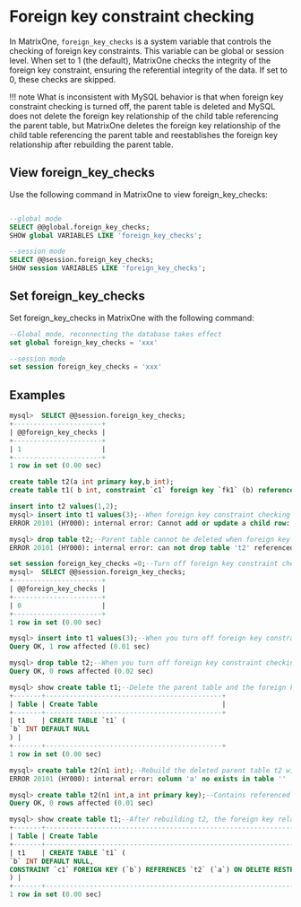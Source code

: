 # Foreign key constraint checking

In MatrixOne, `foreign_key_checks` is a system variable that controls the checking of foreign key constraints. This variable can be global or session level. When set to 1 (the default), MatrixOne checks the integrity of the foreign key constraint, ensuring the referential integrity of the data. If set to 0, these checks are skipped.

!!! note
    What is inconsistent with MySQL behavior is that when foreign key constraint checking is turned off, the parent table is deleted and MySQL does not delete the foreign key relationship of the child table referencing the parent table, but MatrixOne deletes the foreign key relationship of the child table referencing the parent table and reestablishes the foreign key relationship after rebuilding the parent table.

## View foreign_key_checks

Use the following command in MatrixOne to view foreign_key_checks:

```sql

--global mode
SELECT @@global.foreign_key_checks;
SHOW global VARIABLES LIKE 'foreign_key_checks';

--session mode
SELECT @@session.foreign_key_checks;
SHOW session VARIABLES LIKE 'foreign_key_checks';
```

## Set foreign_key_checks

Set foreign_key_checks in MatrixOne with the following command:

```sql
--Global mode, reconnecting the database takes effect
set global foreign_key_checks = 'xxx' 

--session mode
set session foreign_key_checks = 'xxx'
```

## Examples

```sql
mysql>  SELECT @@session.foreign_key_checks;
+----------------------+
| @@foreign_key_checks |
+----------------------+
| 1                    |
+----------------------+
1 row in set (0.00 sec)

create table t2(a int primary key,b int);
create table t1( b int, constraint `c1` foreign key `fk1` (b) references t2(a));

insert into t2 values(1,2);
mysql> insert into t1 values(3);--When foreign key constraint checking is turned on, values that violate the constraint cannot be inserted
ERROR 20101 (HY000): internal error: Cannot add or update a child row: a foreign key constraint fails

mysql> drop table t2;--Parent table cannot be deleted when foreign key constraint checking is turned on
ERROR 20101 (HY000): internal error: can not drop table 't2' referenced by some foreign key constraint

set session foreign_key_checks =0;--Turn off foreign key constraint checking
mysql>  SELECT @@session.foreign_key_checks;
+----------------------+
| @@foreign_key_checks |
+----------------------+
| 0                    |
+----------------------+
1 row in set (0.00 sec)

mysql> insert into t1 values(3);--When you turn off foreign key constraint checking, you can insert values that violate constraints
Query OK, 1 row affected (0.01 sec)

mysql> drop table t2;--When you turn off foreign key constraint checking, you can delete the parent table.
Query OK, 0 rows affected (0.02 sec)

mysql> show create table t1;--Delete the parent table and the foreign key constraints are also deleted
+-------+--------------------------------------------+
| Table | Create Table                               |
+-------+--------------------------------------------+
| t1    | CREATE TABLE `t1` (
`b` INT DEFAULT NULL
) |
+-------+--------------------------------------------+
1 row in set (0.00 sec)

mysql> create table t2(n1 int);--Rebuild the deleted parent table t2 with the original foreign key reference columns of the child table.
ERROR 20101 (HY000): internal error: column 'a' no exists in table ''

mysql> create table t2(n1 int,a int primary key);--Contains referenced primary key column a, rebuild successful
Query OK, 0 rows affected (0.01 sec)

mysql> show create table t1;--After rebuilding t2, the foreign key relationship is automatically re-established
+-------+-------------------------------------------------------------------------------------------------------------------------------------------+
| Table | Create Table                                                                                                                              |
+-------+-------------------------------------------------------------------------------------------------------------------------------------------+
| t1    | CREATE TABLE `t1` (
`b` INT DEFAULT NULL,
CONSTRAINT `c1` FOREIGN KEY (`b`) REFERENCES `t2` (`a`) ON DELETE RESTRICT ON UPDATE RESTRICT
) |
+-------+-------------------------------------------------------------------------------------------------------------------------------------------+
1 row in set (0.00 sec)
```
